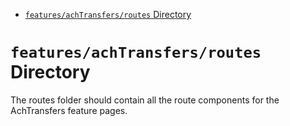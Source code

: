 <!-- START doctoc generated TOC please keep comment here to allow auto update -->
<!-- DON'T EDIT THIS SECTION, INSTEAD RE-RUN doctoc TO UPDATE -->

- [`features/achTransfers/routes` Directory](#featuresachtransfersroutes-directory)

<!-- END doctoc generated TOC please keep comment here to allow auto update -->

# `features/achTransfers/routes` Directory

The routes folder should contain all the route components for the AchTransfers feature pages.
